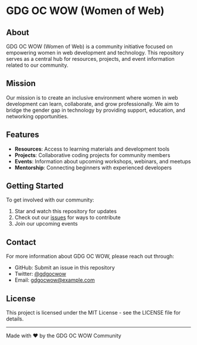 # GDG OC WOW (Women of Web)

## About

GDG OC WOW (Women of Web) is a community initiative focused on empowering women in web development and technology. This repository serves as a central hub for resources, projects, and event information related to our community.

## Mission

Our mission is to create an inclusive environment where women in web development can learn, collaborate, and grow professionally. We aim to bridge the gender gap in technology by providing support, education, and networking opportunities.

## Features

- **Resources**: Access to learning materials and development tools
- **Projects**: Collaborative coding projects for community members
- **Events**: Information about upcoming workshops, webinars, and meetups
- **Mentorship**: Connecting beginners with experienced developers

## Getting Started

To get involved with our community:

1. Star and watch this repository for updates
2. Check out our [issues](https://github.com/Prasanna-Jadhav/gdgocwow/issues) for ways to contribute
3. Join our upcoming events

## Contact

For more information about GDG OC WOW, please reach out through:

- GitHub: Submit an issue in this repository
- Twitter: [@gdgocwow](https://twitter.com/gdgocwow)
- Email: gdgocwow@example.com

## License

This project is licensed under the MIT License - see the LICENSE file for details.

---

Made with ❤️ by the GDG OC WOW Community